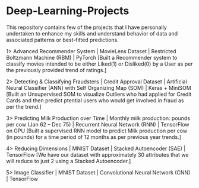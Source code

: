 # Deep-Learning-Projects
This repository contains few of the projects that I have personally undertaken to enhance my skills and understand behavior of data and associated patterns or best-fitted predictions.

1> Advanced Recommender System | MovieLens Dataset | Restricted Boltzmann Machine (RBM) | PyTorch
   [Built a Recommender system to classify movies intended to be either Liked(1) or Disliked(0) by a User as per the previously provided trend of ratings.]

2> Detecting & Classifying Fraudsters | Credit Approval Dataset | Artificial Neural Classifier (ANN) with Self Organizing Map (SOM) | Keras + MiniSOM 
   [Built an Unsupervised SOM to visualize Outliers who had applied for Credit Cards and then predict ptential users who would get involved in fraud as per the trend.]

3> Predicting Milk Production over Time | Monthly milk production: pounds per cow (Jan 62 – Dec 75) | Recurrent Neural Network (RNN) | TensorFlow on GPU
   [Built a supervised RNN model to predict Milk production per cow (in pounds) for a time period of 12 months as per previous year trends.]

4> Reducing Dimensions | MNIST Dataset | Stacked Autoencoder (SAE) | TensorFlow  [We have our dataset with approximately 30 attributes that we will reduce to just 2 using a Stacked Autoencoder.]

5> Image Classifier | MNIST Dataset | Convolutional Neural Network (CNN) | TensorFlow

